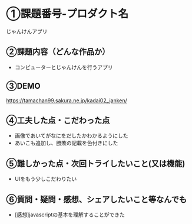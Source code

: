 # ①課題番号-プロダクト名

じゃんけんアプリ

## ②課題内容（どんな作品か）

- コンピューターとじゃんけんを行うアプリ

## ③DEMO

https://tamachan99.sakura.ne.jp/kadai02_janken/

## ④工夫した点・こだわった点

- 画像であいてがなにをだしたかわかるようにした
- あいこも追加し、勝敗の記載を色付きにした

## ⑤難しかった点・次回トライしたいこと(又は機能)

- UIをもう少しこだわりたい

## ⑥質問・疑問・感想、シェアしたいこと等なんでも

- [感想]javascriptの基本を理解することができた
